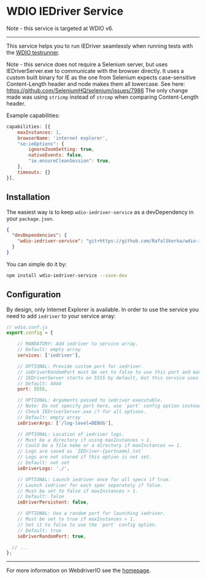 WDIO IEDriver Service
================================

Note - this service is targeted at WDIO v6.

----

This service helps you to run IEDriver seamlessly when running tests with the
[WDIO testrunner](https://webdriver.io/docs/gettingstarted.html).

Note - this service does not require a Selenium server, but uses IEDriverServer.exe to communicate with the browser directly.
It uses a custom built binary for IE as the one from Selenium expects case-sensitive Content-Length header
and node makes them all lowercase. See here: https://github.com/SeleniumHQ/selenium/issues/7986
The only change made was using `stricmp` instead of `strcmp` when comparing Content-Length header.

Example capabilities:

```js
capabilities: [{
    maxInstances: 1,
    browserName: 'internet explorer',
    "se:ieOptions": {
        ignoreZoomSetting: true,
        nativeEvents: false,
        "ie.ensureCleanSession": true,
    },
    timeouts: {}
}],
```

## Installation

The easiest way is to keep `wdio-iedriver-service` as a devDependency in your `package.json`.

```json
{
  "devDependencies": {
    "wdio-iedriver-service": "git+https://github.com/RafalSkorka/wdio-iedriver-service.git"
  }
}
```

You can simple do it by:

```bash
npm install wdio-iedriver-service --save-dev
```

## Configuration

By design, only Internet Explorer is available. In order to use the service you need to
add `iedriver` to your service array:

```js
// wdio.conf.js
export.config = {

    // MANDATORY: Add iedriver to service array.
    // Default: empty array
    services: ['iedriver'],

    // OPTIONAL: Provide custom port for iedriver.
    // ieDriverRandomPort must be set to false to use this port and maxInstances must be set to 1.
    // IEDriverServer starts on 5555 by default, but this service uses random port by default.
    // Default: 4444
    port: 5555,

    // OPTIONAL: Arguments passed to iedriver executable.
    // Note: Do not specify port here, use `port` config option instead.
    // Check IEDriverServer.exe /? for all options.
    // Default: empty array
    ieDriverArgs: ['/log-level=DEBUG'],

    // OPTIONAL: Location of iedriver logs.
    // Must be a directory if using maxInstances > 1.
    // Could be a file name or a directory if maxInstances == 1.
    // Logs are saved as `IEDriver-{portname}.txt`
    // Logs are not stored if this option is not set.
    // Default: not set
    ieDriverLogs: './',

    // OPTIONAL: Launch iedriver once for all specs if true.
    // Launch iedriver for each spec separately if false.
    // Must be set to false if maxInstances > 1.
    // Default: false
    ieDriverPersistent: false,

    // OPTIONAL: Use a random port for launching iedriver.
    // Must be set to true if maxInstances > 1.
    // Set it to false to use the `port` config option.
    // Default: true
    ieDriverRandomPort: true,

  // ...
};
```

----

For more information on WebdriverIO see the [homepage](https://webdriver.io).
